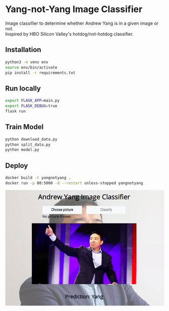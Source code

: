 # Yang-not-Yang Image Classifier
Image classifier to determine whether Andrew Yang is in a given image or not.\
Inspired by HBO Silicon Valley's hotdog/not-hotdog classifier.

## Installation
```bash
python3 -m venv env
source env/bin/activate
pip install -r requirements.txt
```

## Run locally
```bash
export FLASK_APP=main.py
export FLASK_DEBUG=true
flask run
```

## Train Model
```bash
python download_data.py
python split_data.py
python model.py
```

## Deploy
```bash
docker build -t yangnotyang .
docker run -p 80:5000 -d --restart unless-stopped yangnotyang
```

![](screenshot.png)
